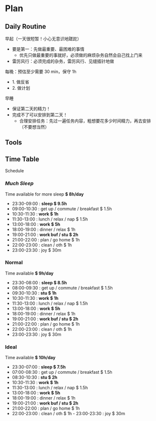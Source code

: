 # Plan

## Daily Routine

早起（一天很短暂！小心无意识地蹉跎）

- 要是第一：先做最重要、最困难的事情
    - 优先只做最重要的事就好，必须做的麻烦杂务自然会自己找上门来
- 雷厉风行：必须完成的杂务，雷厉风行、见缝插针地做

每晚：预估至少需要 30 min，保守 1h

- 1\. 做反省
- 2\. 做计划

早睡

- 保证第二天的精力！
- 完成不了可以安排到第二天！
    - 合理安排任务：先过一遍任务内容，粗想要花多少时间精力，再去安排（不要想当然）

## Tools

## Time Table

Schedule

### _Much Sleep_

Time available for more sleep **$ 8h/day**

- 23:30-09:00 : **sleep $ 9.5h**
- 09:00-10:30 : get up / commute / breakfast $ 1.5h
- 10:30-11:30 : **work $ 1h**
- 11:30-13:00 : lunch / relax / nap $ 1.5h
- 13:00-18:00 : **work $ 5h**
- 18:00-19:00 : dinner / relax $ 1h
- 19:00-21:00 : **work buf / stu $ 2h**
- 21:00-22:00 : plan / go home $ 1h
- 22:00-23:00 : clean / oth $ 1h
- 23:00-23:30 : joy $ 30m

### Normal

Time available **$ 9h/day**

- 23:30-08:00 : **sleep $ 8.5h**
- 08:00-09:30 : get up / commute / breakfast $ 1.5h
- 09:30-10:30 : **stu $ 1h**
- 10:30-11:30 : **work $ 1h**
- 11:30-13:00 : lunch / relax / nap $ 1.5h
- 13:00-18:00 : **work $ 5h**
- 18:00-19:00 : dinner / relax $ 1h
- 19:00-21:00 : **work buf / stu $ 2h**
- 21:00-22:00 : plan / go home $ 1h
- 22:00-23:00 : clean / oth $ 1h
- 23:00-23:30 : joy $ 30m

### Ideal

Time available **$ 10h/day**

- 23:30-07:00 : **sleep $ 7.5h**
- 07:00-08:30 : get up / commute / breakfast $ 1.5h
- 08:30-10:30 : **stu $ 2h**
- 10:30-11:30 : **work $ 1h**
- 11:30-13:00 : lunch / relax / nap $ 1.5h
- 13:00-18:00 : **work $ 5h**
- 18:00-19:00 : dinner / relax $ 1h
- 19:00-21:00 : **work buf / stu $ 2h**
- 21:00-22:00 : plan / go home $ 1h
- 22:00-23:00 : clean / oth $ 1h - 23:00-23:30 : joy $ 30m
